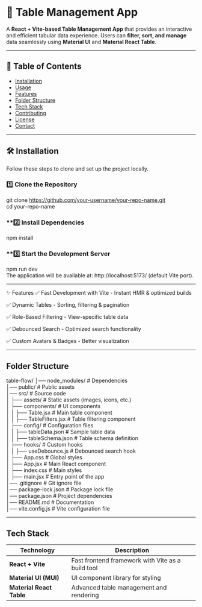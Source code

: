 # 🚀 Table Management App  

A **React + Vite-based Table Management App** that provides an interactive and efficient tabular data experience. Users can **filter, sort, and manage** data seamlessly using **Material UI** and **Material React Table**.  

---

## 📖 Table of Contents  

- [Installation](#installation)  
- [Usage](#usage)  
- [Features](#features)  
- [Folder Structure](#folder-structure)  
- [Tech Stack](#tech-stack)  
- [Contributing](#contributing)  
- [License](#license)  
- [Contact](#contact)  

---

## 🛠 Installation  

Follow these steps to clone and set up the project locally.  

### **1️⃣ Clone the Repository**  

git clone https://github.com/your-username/your-repo-name.git  
cd your-repo-name  
### **2️⃣ Install Dependencies

npm install  

### **3️⃣ Start the Development Server

npm run dev  
The application will be available at: http://localhost:5173/ (default Vite port).

---

✨ Features
✅ Fast Development with Vite - Instant HMR & optimized builds

✅ Dynamic Tables - Sorting, filtering & pagination

✅ Role-Based Filtering - View-specific table data

✅ Debounced Search - Optimized search functionality

✅ Custom Avatars & Badges - Better visualization



---
## Folder Structure

table-flow/
│── node_modules/          # Dependencies  
│── public/                # Public assets  
│── src/                   # Source code  
│   ├── assets/            # Static assets (images, icons, etc.)  
│   ├── components/        # UI components  
│   │   ├── Table.jsx          # Main table component  
│   │   ├── TableFilters.jsx   # Table filtering component  
│   ├── config/            # Configuration files  
│   │   ├── tableData.json     # Sample table data  
│   │   ├── tableSchema.json   # Table schema definition  
│   ├── hooks/             # Custom hooks  
│   │   ├── useDebounce.js     # Debounced search hook  
│   ├── App.css            # Global styles  
│   ├── App.jsx            # Main React component  
│   ├── index.css          # Main styles  
│   ├── main.jsx           # Entry point of the app  
│── .gitignore             # Git ignore file  
│── package-lock.json      # Package lock file  
│── package.json           # Project dependencies  
│── README.md              # Documentation  
│── vite.config.js         # Vite configuration file  

---
## Tech Stack


| **Technology**           | **Description**                                       |
|--------------------------|-------------------------------------------------------|
| **React + Vite**         | Fast frontend framework with Vite as a build tool    |
| **Material UI (MUI)**    | UI component library for styling                     |
| **Material React Table** | Advanced table management and rendering              |



